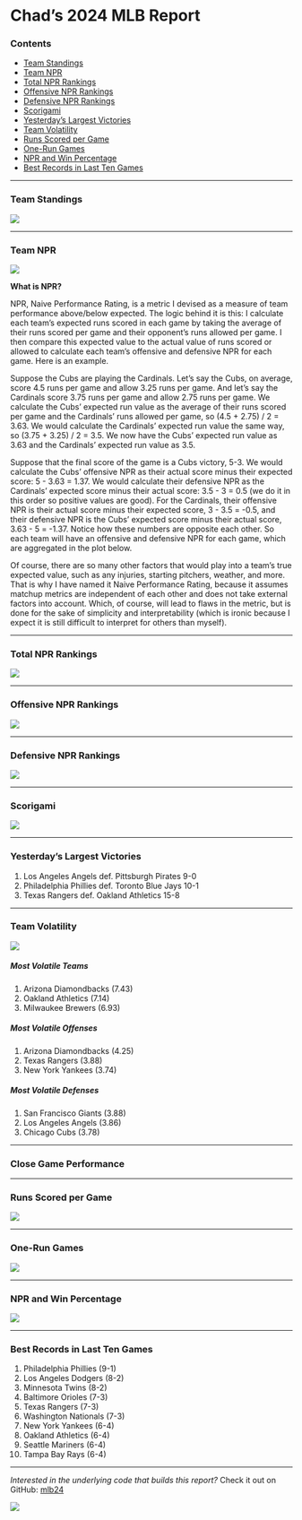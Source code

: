 Chad’s 2024 MLB Report
================

### Contents

- [Team Standings](#team-standings)
- [Team NPR](#team-npr)
- [Total NPR Rankings](#total-npr-rankings)
- [Offensive NPR Rankings](#offensive-npr-rankings)
- [Defensive NPR Rankings](#defensive-npr-rankings)
- [Scorigami](#scorigami)
- [Yesterday’s Largest Victories](#yesterdays-largest-victories)
- [Team Volatility](#team-volatility)
- [Runs Scored per Game](#runs-scored-per-game)
- [One-Run Games](#one-run-games)
- [NPR and Win Percentage](#npr-and-win-percentage)
- [Best Records in Last Ten Games](#best-records-in-last-ten-games)

------------------------------------------------------------------------

### Team Standings

![](README_files/figure-gfm/unnamed-chunk-4-1.png)<!-- -->

------------------------------------------------------------------------

### Team NPR

![](README_files/figure-gfm/unnamed-chunk-6-1.png)<!-- -->

**What is NPR?**

NPR, Naive Performance Rating, is a metric I devised as a measure of
team performance above/below expected. The logic behind it is this: I
calculate each team’s expected runs scored in each game by taking the
average of their runs scored per game and their opponent’s runs allowed
per game. I then compare this expected value to the actual value of runs
scored or allowed to calculate each team’s offensive and defensive NPR
for each game. Here is an example.

Suppose the Cubs are playing the Cardinals. Let’s say the Cubs, on
average, score 4.5 runs per game and allow 3.25 runs per game. And let’s
say the Cardinals score 3.75 runs per game and allow 2.75 runs per game.
We calculate the Cubs’ expected run value as the average of their runs
scored per game and the Cardinals’ runs allowed per game, so (4.5 +
2.75) / 2 = 3.63. We would calculate the Cardinals’ expected run value
the same way, so (3.75 + 3.25) / 2 = 3.5. We now have the Cubs’ expected
run value as 3.63 and the Cardinals’ expected run value as 3.5.

Suppose that the final score of the game is a Cubs victory, 5-3. We
would calculate the Cubs’ offensive NPR as their actual score minus
their expected score: 5 - 3.63 = 1.37. We would calculate their
defensive NPR as the Cardinals’ expected score minus their actual score:
3.5 - 3 = 0.5 (we do it in this order so positive values are good). For
the Cardinals, their offensive NPR is their actual score minus their
expected score, 3 - 3.5 = -0.5, and their defensive NPR is the Cubs’
expected score minus their actual score, 3.63 - 5 = -1.37. Notice how
these numbers are opposite each other. So each team will have an
offensive and defensive NPR for each game, which are aggregated in the
plot below.

Of course, there are so many other factors that would play into a team’s
true expected value, such as any injuries, starting pitchers, weather,
and more. That is why I have named it Naive Performance Rating, because
it assumes matchup metrics are independent of each other and does not
take external factors into account. Which, of course, will lead to flaws
in the metric, but is done for the sake of simplicity and
interpretability (which is ironic because I expect it is still difficult
to interpret for others than myself).

------------------------------------------------------------------------

### Total NPR Rankings

![](README_files/figure-gfm/unnamed-chunk-7-1.png)<!-- -->

------------------------------------------------------------------------

### Offensive NPR Rankings

![](README_files/figure-gfm/unnamed-chunk-8-1.png)<!-- -->

------------------------------------------------------------------------

### Defensive NPR Rankings

![](README_files/figure-gfm/unnamed-chunk-9-1.png)<!-- -->

------------------------------------------------------------------------

### Scorigami

![](README_files/figure-gfm/unnamed-chunk-10-1.png)<!-- -->

------------------------------------------------------------------------

### Yesterday’s Largest Victories

1.  Los Angeles Angels def. Pittsburgh Pirates 9-0
2.  Philadelphia Phillies def. Toronto Blue Jays 10-1
3.  Texas Rangers def. Oakland Athletics 15-8

------------------------------------------------------------------------

### Team Volatility

![](README_files/figure-gfm/unnamed-chunk-12-1.png)<!-- -->

##### Most Volatile Teams

1.  Arizona Diamondbacks (7.43)
2.  Oakland Athletics (7.14)
3.  Milwaukee Brewers (6.93)

##### Most Volatile Offenses

1.  Arizona Diamondbacks (4.25)
2.  Texas Rangers (3.88)
3.  New York Yankees (3.74)

##### Most Volatile Defenses

1.  San Francisco Giants (3.88)
2.  Los Angeles Angels (3.86)
3.  Chicago Cubs (3.78)

------------------------------------------------------------------------

### Close Game Performance

------------------------------------------------------------------------

### Runs Scored per Game

![](README_files/figure-gfm/unnamed-chunk-14-1.png)<!-- -->

------------------------------------------------------------------------

### One-Run Games

![](README_files/figure-gfm/unnamed-chunk-15-1.png)<!-- -->

------------------------------------------------------------------------

### NPR and Win Percentage

![](README_files/figure-gfm/unnamed-chunk-16-1.png)<!-- -->

------------------------------------------------------------------------

### Best Records in Last Ten Games

1.  Philadelphia Phillies (9-1)
2.  Los Angeles Dodgers (8-2)
3.  Minnesota Twins (8-2)
4.  Baltimore Orioles (7-3)
5.  Texas Rangers (7-3)
6.  Washington Nationals (7-3)
7.  New York Yankees (6-4)
8.  Oakland Athletics (6-4)
9.  Seattle Mariners (6-4)
10. Tampa Bay Rays (6-4)

------------------------------------------------------------------------

*Interested in the underlying code that builds this report?* Check it
out on GitHub:
<a href="https://github.com/chadallison/mlb24" target="_blank">mlb24</a>

![](README_files/figure-gfm/unnamed-chunk-18-1.png)<!-- -->
